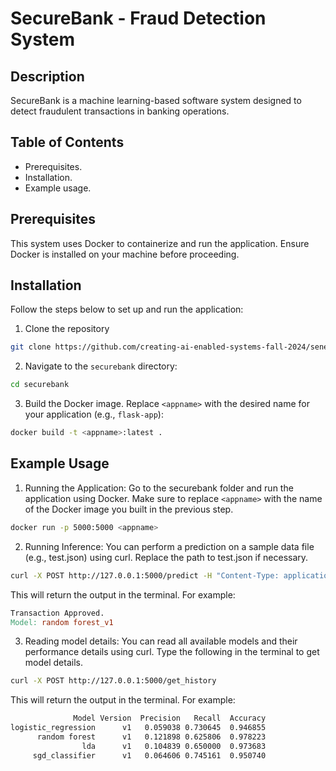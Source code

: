 # SecureBank - Fraud Detection System

## Description
SecureBank is a machine learning-based software system designed to detect fraudulent transactions in banking operations.

## Table of Contents
- Prerequisites.
- Installation.
- Example usage.

## Prerequisites
This system uses Docker to containerize and run the application. Ensure Docker is installed on your machine before proceeding.

## Installation
Follow the steps below to set up and run the application:

1. Clone the repository
```bash
git clone https://github.com/creating-ai-enabled-systems-fall-2024/senevirathne-kaneel.git
```
2. Navigate to the ```securebank``` directory:
```bash
cd securebank
```
3. Build the Docker image. Replace ```<appname>``` with the desired name for your application (e.g., ```flask-app```):
```bash
docker build -t <appname>:latest .
```
## Example Usage 

1. Running the Application: Go to the securebank folder and run the application using Docker. Make sure to replace ```<appname>``` with the name of the Docker image you built in the previous step.
```bash
docker run -p 5000:5000 <appname>
```
2. Running Inference: You can perform a prediction on a sample data file (e.g., test.json) using curl. Replace the path to test.json if necessary.
```bash
curl -X POST http://127.0.0.1:5000/predict -H "Content-Type: application/json" -d @test.json
```
This will return the output in the terminal. For example:
```makefile
Transaction Approved.
Model: random forest_v1
```
3. Reading model details: You can read all available models and their performance details using curl. Type the following in the terminal to get model details.
```bash
curl -X POST http://127.0.0.1:5000/get_history
```
This will return the output in the terminal. For example: 
```makefile
              Model Version  Precision   Recall  Accuracy
logistic_regression      v1   0.059038 0.730645  0.946855
      random forest      v1   0.121898 0.625806  0.978223
                lda      v1   0.104839 0.650000  0.973683
     sgd_classifier      v1   0.064606 0.745161  0.950740
```

